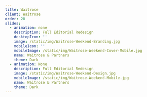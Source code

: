 ```yaml
---
title: Waitrose
client: Waitrose
order: 20
slides:
  - animation: none
    description: Full Editorial Redesign
    desktopIcon: ''
    image: /static/img/Waitrose-Weekend-Branding.jpg
    mobileIcon: ''
    mobileImage: /static/img/Waitrose-Weekend-Cover-Mobile.jpg
    name: Waitrose & Partners
    theme: Dark
  - animation: None
    description: Full Editorial Redesign
    image: /static/img/Waitrose-Weekend-Design.jpg
    mobileImage: /static/img/Waitrose-Weekend-Mobile.jpg
    name: Waitrose & Partners
    theme: Dark
---
```


